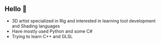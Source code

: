 ## Hello 🌱

- 3D artist specialized in Rig and interested in learning tool development and Shading languages
- Have mostly used Python and some C#
- Trying to learn C++ and GLSL
